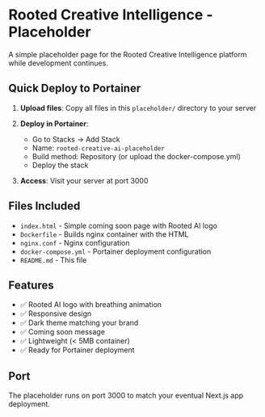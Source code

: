 # Rooted Creative Intelligence - Placeholder

A simple placeholder page for the Rooted Creative Intelligence platform while development continues.

## Quick Deploy to Portainer

1. **Upload files**: Copy all files in this `placeholder/` directory to your server
2. **Deploy in Portainer**:
   - Go to Stacks → Add Stack
   - Name: `rooted-creative-ai-placeholder`
   - Build method: Repository (or upload the docker-compose.yml)
   - Deploy the stack

3. **Access**: Visit your server at port 3000

## Files Included

- `index.html` - Simple coming soon page with Rooted AI logo
- `Dockerfile` - Builds nginx container with the HTML
- `nginx.conf` - Nginx configuration
- `docker-compose.yml` - Portainer deployment configuration
- `README.md` - This file

## Features

- ✅ Rooted AI logo with breathing animation
- ✅ Responsive design
- ✅ Dark theme matching your brand
- ✅ Coming soon message
- ✅ Lightweight (< 5MB container)
- ✅ Ready for Portainer deployment

## Port

The placeholder runs on port 3000 to match your eventual Next.js app deployment.